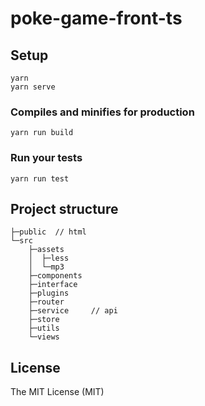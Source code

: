 poke-game-front-ts
=====================
## Setup

```
yarn
yarn serve
```
### Compiles and minifies for production

```
yarn run build
```

### Run your tests

```
yarn run test
```

## Project structure
```
├─public  // html
└─src
    ├─assets
    │  ├─less
    │  └─mp3
    ├─components
    ├─interface
    ├─plugins
    ├─router
    ├─service     // api
    ├─store
    ├─utils
    └─views

```
## License
The MIT License (MIT)
